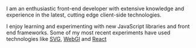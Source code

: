<span class="first-letter">I</span> am an enthusiastic front-end developer with extensive knowledge and experience in the latest, cutting edge client-side technologies.

I enjoy learning and experimenting with new JavaScript libraries and front end frameworks.
Some of my most recent experiments have used technologies like [SVG](/skills/view?id=svg), [WebGl](/skills/view?id=threejs) and [React](/skills/view?id=react)

